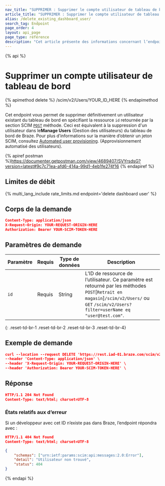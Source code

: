 ```yaml
---
nav_title: "SUPPRIMER : Supprimer le compte utilisateur de tableau de bord"
article_title: "SUPPRIMER : Supprimer le compte utilisateur de tableau de bord"
alias: /delete_existing_dashboard_user/
search_tag: Endpoint
page_order: 4
layout: api_page
page_type: référence
description: "Cet article présente des informations concernant l’endpoint Supprimer un compte utilisateur existant."
---
```


{% api %}
# Supprimer un compte utilisateur de tableau de bord
{% apimethod delete %}
/scim/v2/Users/YOUR_ID_HERE
{% endapimethod %}

Cet endpoint vous permet de supprimer définitivement un utilisateur existant du tableau de bord en spécifiant la ressource `id` retournée par la section SCIM [`POST`]({{site.baseurl}}/scim/post_create_user_account/) méthode. Ceci est équivalent à la suppression d'un utilisateur dans le**Manage Users** (Gestion des utilisateurs) du tableau de bord de Braze. Pour plus d’informations sur la manière d’obtenir un jeton SCIM, consultez [Automated user provisioning]({{site.baseurl}}/scim/automated_user_provisioning/). (Approvisionnement automatisé des utilisateurs).

{% apiref postman %}https://documenter.getpostman.com/view/4689407/SVYrsdsG?version=latest#9c7c71ea-afd6-414a-99d1-4eb1fe274f16 {% endapiref %}

## Limites de débit

{% multi_lang_include rate_limits.md endpoint='delete dashboard user' %}

## Corps de la demande

```json
Content-Type: application/json
X-Request-Origin: YOUR-REQUEST-ORIGIN-HERE
Authorization: Bearer YOUR-SCIM-TOKEN-HERE
```

## Paramètres de demande

| Paramètre | Requis | Type de données | Description |
| --------- | -------- | --------- | ----------- |
| `id` | Requis | String | L’ID de ressource de l’utilisateur. Ce paramètre est retourné par les méthodes `POST`[`Retrait en magasin`]`/scim/v2/Users/` ou `GET`  `/scim/v2/Users?filter=userName eq "user@test.com"`. |
{: .reset-td-br-1 .reset-td-br-2 .reset-td-br-3  .reset-td-br-4}

## Exemple de demande
```json
curl --location --request DELETE 'https://rest.iad-01.braze.com/scim/v2/Users/dfa245b7-24195aec-887bb3ad-602b3340' \
--header 'Content-Type: application/json' \
--header 'X-Request-Origin: YOUR-REQUEST-ORIGIN-HERE' \
--header 'Authorization: Bearer YOUR-SCIM-TOKEN-HERE' \
```
## Réponse
```json
HTTP/1.1 204 Not Found
Content-Type: text/html; charset=UTF-8
```
### États relatifs aux d’erreur
Si un développeur avec cet ID n’existe pas dans Braze, l’endpoint répondra avec :
```json
HTTP/1.1 404 Not Found
Content-Type: text/html; charset=UTF-8

{
    "schemas": ["urn:ietf:params:scim:api:messages:2.0:Error"],
    "detail": "Utilisateur non trouvé",
    "status": 404
}
```
{% endapi %}
